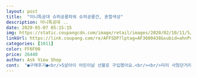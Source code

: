 ```yaml
---
layout: post 
title:  "미니특공대 슈퍼공룡파워 슈퍼공룡건, 혼합색상" 
description: 미니특공대 ..
date: 2020-05-07 05:15:15 
img: https://static.coupangcdn.com/image/retail/images/2020/02/10/11/5/61218e28-4527-4a6c-9898-8bb7ee3f2f59.jpg 
linkUrl: https://link.coupang.com/re/AFFSDP?lptag=AF3600438&subid=ahnPublicAsk&pageKey=1248969063&itemId=2247361033&vendorItemId=70244765228&traceid=V0-113-42682eea7bcd111b 
categories: [1011] 
color: FF6F00 
price: 26440 
author: Ask View Shop 
cont:  "●구매후기●<br/>5살아이 어린이날 선물로 구입했어요.<br/><br/>미리 사뒀던거라 교환신청 안될것 같아서 그냥 쓰려구요.<br/><br/>밤에 꼭~ 안고 잔다고합니다 :)<br/>아이가 좋아해서 기쁜데 후기에 있듯이 가격대비 사운드 종류가 좀 약한것도 같아요.<br/><br/>역시나 좋아합니다<br/>조카 어린이날 선물로 사줬는데 너무너무 좋아하네요 :)<br/>조카 어린이날 선물입니다.<br/><br/>총 두개는 있어야 할거 같아서 ㅎㅎ<br/>코인을 넣었는데도 자꾸 코인을 넣어달라고도 해요.<br/> ㅠㅠ<br/>5살아이 어린이날 선물로 구입했어요.<br/><br/>미리 사뒀던거라 교환신청 안될것 같아서 그냥 쓰려구요.<br/><br/>밤에 꼭~ 안고 잔다고합니다 :)<br/>아이가 좋아해서 기쁜데 후기에 있듯이 가격대비 사운드 종류가 좀 약한것도 같아요.<br/><br/>역시나 좋아합니다<br/>조카 어린이날 선물로 사줬는데 너무너무 좋아하네요 :)<br/>조카 어린이날 선물입니다.<br/><br/>총 두개는 있어야 할거 같아서 ㅎㅎ<br/>코인을 넣었는데도 자꾸 코인을 넣어달라고도 해요.<br/> ㅠㅠ<br/>" 
---
```

